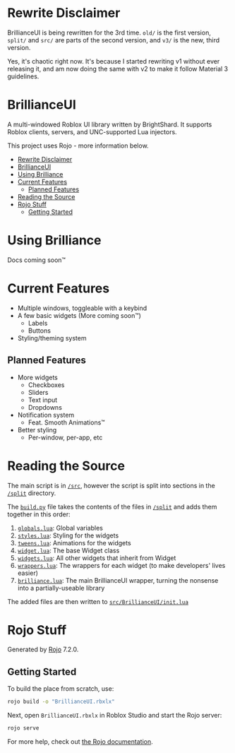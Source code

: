 # Rewrite Disclaimer
BrillianceUI is being rewritten for the 3rd time. `old/` is the first version, `split/` and `src/` are parts of the second version, and `v3/` is the new, third version.

Yes, it's chaotic right now. It's because I started rewriting v1 without ever releasing it, and am now doing the same with v2 to make it follow Material 3 guidelines.

# BrillianceUI
A multi-windowed Roblox UI library written by BrightShard. It supports Roblox clients,
servers, and UNC-supported Lua injectors.

This project uses Rojo - more information below.

- [Rewrite Disclaimer](#rewrite-disclaimer)
- [BrillianceUI](#brillianceui)
- [Using Brilliance](#using-brilliance)
- [Current Features](#current-features)
  - [Planned Features](#planned-features)
- [Reading the Source](#reading-the-source)
- [Rojo Stuff](#rojo-stuff)
  - [Getting Started](#getting-started)

# Using Brilliance
Docs coming soon™

# Current Features
- Multiple windows, toggleable with a keybind
- A few basic widgets (More coming soon™)
  - Labels
  - Buttons
- Styling/theming system

## Planned Features
- More widgets
  - Checkboxes
  - Sliders
  - Text input
  - Dropdowns
- Notification system
  - Feat. Smooth Animations™
- Better styling
  - Per-window, per-app, etc

# Reading the Source
The main script is in [`/src`](/src/), however the script is split into sections
in the [`/split`](/split/) directory.

The [`build.py`](/build.py) file takes the contents of the files in [`/split`](/split/)
and adds them together in this order:

1. [`globals.lua`](/split/globals.lua): Global variables
2. [`styles.lua`](/split/styles.lua): Styling for the widgets
3. [`tweens.lua`](/split/tweens.lua): Animations for the widgets
4. [`widget.lua`](/split/widget.lua): The base Widget class
5. [`widgets.lua`](/split/widgets.lua): All other widgets that inherit from Widget
6. [`wrappers.lua`](/split/wrappers.lua): The wrappers for each widget (to make developers' lives easier)
7. [`brilliance.lua`](/split/brilliance.lua): The main BrillianceUI wrapper, turning the nonsense into
a partially-useable library

The added files are then written to [`src/BrillianceUI/init.lua`](/src/BrillianceUI/init.lua)

# Rojo Stuff
Generated by [Rojo](https://github.com/rojo-rbx/rojo) 7.2.0.

## Getting Started
To build the place from scratch, use:

```bash
rojo build -o "BrillianceUI.rbxlx"
```

Next, open `BrillianceUI.rbxlx` in Roblox Studio and start the Rojo server:

```bash
rojo serve
```

For more help, check out [the Rojo documentation](https://rojo.space/docs).